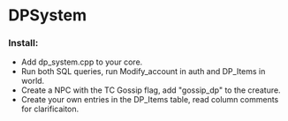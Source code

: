# DPSystem

### Install:
* Add dp_system.cpp to your core.
* Run both SQL queries, run Modify_account in auth and DP_Items in world.
* Create a NPC with the TC Gossip flag, add "gossip_dp" to the creature.
* Create your own entries in the DP_Items table, read column comments for clarificaiton.


